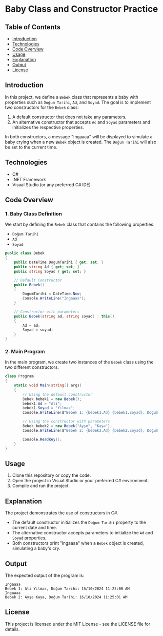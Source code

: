 
# Baby Class and Constructor Practice

## Table of Contents
- [Introduction](#introduction)
- [Technologies](#technologies)
- [Code Overview](#code-overview)
- [Usage](#usage)
- [Explanation](#explanation)
- [Output](#output)
- [License](#license)

## Introduction
In this project, we define a `Bebek` class that represents a baby with properties such as `Doğum Tarihi`, `Ad`, and `Soyad`. The goal is to implement two constructors for the `Bebek` class:

1. A default constructor that does not take any parameters.
2. An alternative constructor that accepts `Ad` and `Soyad` parameters and initializes the respective properties.

In both constructors, a message "Ingaaaa" will be displayed to simulate a baby crying when a new `Bebek` object is created. The `Doğum Tarihi` will also be set to the current time.

## Technologies
- C#
- .NET Framework
- Visual Studio (or any preferred C# IDE)

## Code Overview

### 1. Baby Class Definition
We start by defining the `Bebek` class that contains the following properties:
- `Doğum Tarihi`
- `Ad`
- `Soyad`

```csharp
public class Bebek
{
    public DateTime DogumTarihi { get; set; }
    public string Ad { get; set; }
    public string Soyad { get; set; }

    // Default Constructor
    public Bebek()
    {
        DogumTarihi = DateTime.Now;
        Console.WriteLine("Ingaaaa");
    }

    // Constructor with parameters
    public Bebek(string ad, string soyad) : this()
    {
        Ad = ad;
        Soyad = soyad;
    }
}
```

### 2. Main Program
In the main program, we create two instances of the `Bebek` class using the two different constructors.

```csharp
class Program
{
    static void Main(string[] args)
    {
        // Using the default constructor
        Bebek bebek1 = new Bebek();
        bebek1.Ad = "Ali";
        bebek1.Soyad = "Yılmaz";
        Console.WriteLine($"Bebek 1: {bebek1.Ad} {bebek1.Soyad}, Doğum Tarihi: {bebek1.DogumTarihi}");

        // Using the constructor with parameters
        Bebek bebek2 = new Bebek("Ayşe", "Kaya");
        Console.WriteLine($"Bebek 2: {bebek2.Ad} {bebek2.Soyad}, Doğum Tarihi: {bebek2.DogumTarihi}");

        Console.ReadKey();
    }
}
```

## Usage
1. Clone this repository or copy the code.
2. Open the project in Visual Studio or your preferred C# environment.
3. Compile and run the project.

## Explanation
The project demonstrates the use of constructors in C#. 
- The default constructor initializes the `Doğum Tarihi` property to the current date and time.
- The alternative constructor accepts parameters to initialize the `Ad` and `Soyad` properties.
- Both constructors print "Ingaaaa" when a `Bebek` object is created, simulating a baby's cry.

## Output
The expected output of the program is:

```
Ingaaaa
Bebek 1: Ali Yılmaz, Doğum Tarihi: 16/10/2024 11:25:00 AM
Ingaaaa
Bebek 2: Ayşe Kaya, Doğum Tarihi: 16/10/2024 11:25:01 AM
```

## License
This project is licensed under the MIT License - see the LICENSE file for details.

